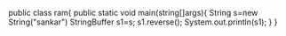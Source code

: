 public class ram{
public static void main(string[]args){ 
String s=new String("sankar")
StringBuffer s1=s;
s1.reverse();
System.out.println(s1);
}
}

